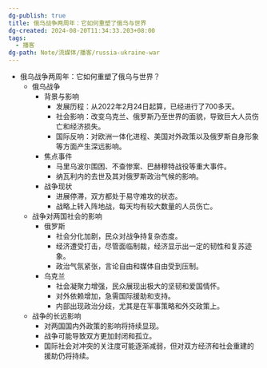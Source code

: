 ```yaml
---
dg-publish: true
title: 俄乌战争两周年：它如何重塑了俄乌与世界
dg-created: 2024-08-20T11:34:33.203+08:00
tags:
  - 播客
dg-path: Note/流媒体/播客/russia-ukraine-war
---
```


- 俄乌战争两周年：它如何重塑了俄乌与世界？
    - 俄乌战争
        - 背景与影响
            - 发展历程：从2022年2月24日起算，已经进行了700多天。
            - 社会影响：改变乌克兰、俄罗斯乃至世界的面貌，导致巨大人员伤亡和经济损失。
            - 国际反响：对欧洲一体化进程、美国对外政策以及俄罗斯自身形象等方面产生深远影响。
        - 焦点事件
            - 马里乌波尔围困、不查惨案、巴赫穆特战役等重大事件。
            - 纳瓦利内的去世及其对俄罗斯政治气候的影响。
        - 战争现状
            - 进展停滞，双方都处于易守难攻的状态。
            - 战略上转入阵地战，每天均有较大数量的人员伤亡。
    - 战争对两国社会的影响
        - 俄罗斯
            - 社会分化加剧，民众对战争持复杂态度。
            - 经济遭受打击，尽管面临制裁，经济显示出一定的韧性和复苏迹象。
            - 政治气氛紧张，言论自由和媒体自由受到压制。
        - 乌克兰
            - 社会凝聚力增强，民众展现出极大的坚韧和爱国情怀。
            - 对外依赖增加，急需国际援助和支持。
            - 内部出现政治分歧，尤其是在军事策略和外交政策上。
    - 战争的长远影响
        - 对两国国内外政策的影响将持续显现。
        - 战争可能导致双方更加封闭和孤立。
        - 国际社会对冲突的关注度可能逐渐减弱，但对双方经济和社会重建的援助仍将持续。